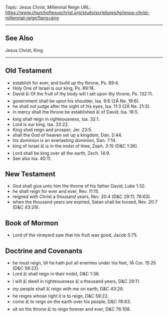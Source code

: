 Topic: Jesus Christ, Millennial Reign
URL: https://www.churchofjesuschrist.org/study/scriptures/tg/jesus-christ-millennial-reign?lang=eng

---

## See Also

Jesus Christ, King

---

## Old Testament

- establish for ever, and build up thy throne, Ps. 89:4.
- Holy One of Israel is our king, Ps. 89:18.
- David â¦ Of the fruit of thy body will I set upon thy throne, Ps. 132:11.
- government shall be upon his shoulder, Isa. 9:6 (2Â Ne. 19:6).
- he shall not judge after the sight of his eyes, Isa. 11:3 (2Â Ne. 21:3).
- in mercy shall the throne be established â¦ of David, Isa. 16:5.
- king shall reign in righteousness, Isa. 32:1.
- Lord is our king, Isa. 33:22.
- King shall reign and prosper, Jer. 23:5.
- shall the God of heaven set up a kingdom, Dan. 2:44.
- his dominion is an everlasting dominion, Dan. 7:14.
- king of Israel â¦ is in the midst of thee, Zeph. 3:15 (D&C 1:36).
- Lord shall be king over all the earth, Zech. 14:9.
- See also Isa. 40:11.

## New Testament

- God shall give unto him the throne of his father David, Luke 1:32.
- he shall reign for ever and ever, Rev. 11:15.
- reigned with Christ a thousand years, Rev. 20:4 (D&C 29:11; 76:63).
- when the thousand years are expired, Satan shall be loosed, Rev. 20:7 (D&C 43:29).

## Book of Mormon

- Lord of the vineyard saw that his fruit was good, Jacob 5:75.

## Doctrine and Covenants

- he must reign, till he hath put all enemies under his feet, 1Â Cor. 15:25 (D&C 58:22).
- Lord â¦ shall reign in their midst, D&C 1:36.
- I will â¦ dwell in righteousness â¦ a thousand years, D&C 29:11.
- my people shall â¦ reign with me on earth, D&C 43:29.
- he reigns whose right it is to reign, D&C 58:22.
- come â¦ to reign on the earth over his people, D&C 76:63.
- sit on the throne â¦ to reign forever and ever, D&C 76:108.

